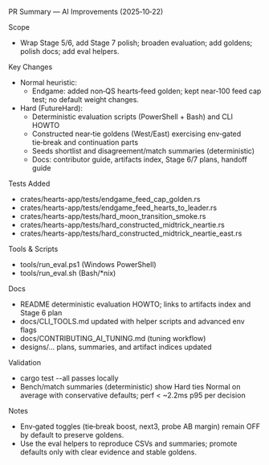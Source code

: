 PR Summary — AI Improvements (2025‑10‑22)

Scope
- Wrap Stage 5/6, add Stage 7 polish; broaden evaluation; add goldens; polish docs; add eval helpers.

Key Changes
- Normal heuristic:
  - Endgame: added non‑QS hearts‑feed golden; kept near‑100 feed cap test; no default weight changes.
- Hard (FutureHard):
  - Deterministic evaluation scripts (PowerShell + Bash) and CLI HOWTO
  - Constructed near‑tie goldens (West/East) exercising env‑gated tie‑break and continuation parts
  - Seeds shortlist and disagreement/match summaries (deterministic)
  - Docs: contributor guide, artifacts index, Stage 6/7 plans, handoff guide

Tests Added
- crates/hearts-app/tests/endgame_feed_cap_golden.rs
- crates/hearts-app/tests/endgame_feed_hearts_to_leader.rs
- crates/hearts-app/tests/hard_moon_transition_smoke.rs
- crates/hearts-app/tests/hard_constructed_midtrick_neartie.rs
- crates/hearts-app/tests/hard_constructed_midtrick_neartie_east.rs

Tools & Scripts
- tools/run_eval.ps1 (Windows PowerShell)
- tools/run_eval.sh (Bash/*nix)

Docs
- README deterministic evaluation HOWTO; links to artifacts index and Stage 6 plan
- docs/CLI_TOOLS.md updated with helper scripts and advanced env flags
- docs/CONTRIBUTING_AI_TUNING.md (tuning workflow)
- designs/… plans, summaries, and artifact indices updated

Validation
- cargo test --all passes locally
- Bench/match summaries (deterministic) show Hard ties Normal on average with conservative defaults; perf < ~2.2ms p95 per decision

Notes
- Env‑gated toggles (tie‑break boost, next3, probe AB margin) remain OFF by default to preserve goldens.
- Use the eval helpers to reproduce CSVs and summaries; promote defaults only with clear evidence and stable goldens.
